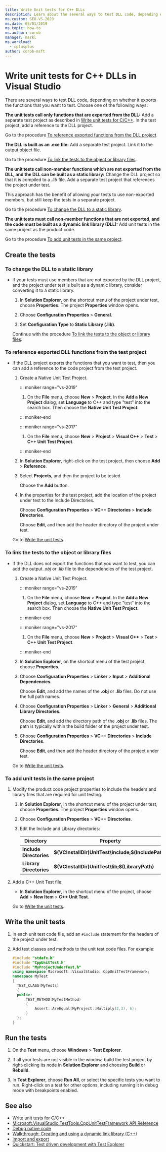 ```yaml
---
title: Write Unit tests for C++ DLLs
description: Learn about the several ways to test DLL code, depending on whether the DLL exports the functions that you want to test.
ms.custom: SEO-VS-2020
ms.date: 05/01/2019
ms.topic: how-to
ms.author: corob
manager: markl
ms.workload: 
  - cplusplus
author: corob-msft
---
```

# Write unit tests for C++ DLLs in Visual Studio

There are several ways to test DLL code, depending on whether it exports the functions that you want to test. Choose one of the following ways:

**The unit tests call only functions that are exported from the DLL:**
Add a separate test project as described in [Write unit tests for C/C++](writing-unit-tests-for-c-cpp.md). In the test project, add a reference to the DLL project.

Go to the procedure [To reference exported functions from the DLL project](#projectRef).

**The DLL is built as an .exe file:**
Add a separate test project. Link it to the output object file.

Go to the procedure [To link the tests to the object or library files](#objectRef).

**The unit tests call non-member functions which are not exported from the DLL, and the DLL can be built as a static library:**
Change the DLL project so that it is compiled to a *.lib* file. Add a separate test project that references the project under test.

This approach has the benefit of allowing your tests to use non-exported members, but still keep the tests in a separate project.

Go to the procedure [To change the DLL to a static library](#staticLink).

**The unit tests must call non-member functions that are not exported, and the code must be built as a dynamic link library (DLL):**
Add unit tests in the same project as the product code.

Go to the procedure [To add unit tests in the same project](#sameProject).

## Create the tests

### <a name="staticLink"></a> To change the DLL to a static library

- If your tests must use members that are not exported by the DLL project, and the project under test is built as a dynamic library, consider converting it to a static library.

  1. In **Solution Explorer**, on the shortcut menu of the project under test, choose **Properties**. The project **Properties** window opens.

  2. Choose **Configuration Properties** > **General**.

  3. Set **Configuration Type** to **Static Library (.lib)**.

  Continue with the procedure [To link the tests to the object or library files](#objectRef).

### <a name="projectRef"></a> To reference exported DLL functions from the test project

- If the DLL project exports the functions that you want to test, then you can add a reference to the code project from the test project.

  1. Create a Native Unit Test Project.

      ::: moniker range="vs-2019"

      1. On the **File** menu, choose **New** > **Project**. In the **Add a New Project** dialog, set **Language** to C++ and type "test" into the search box. Then choose the **Native Unit Test Project**.

      ::: moniker-end

      ::: moniker range="vs-2017"

      1. On the **File** menu, choose **New** > **Project** > **Visual C++** > **Test** > **C++ Unit Test Project**.

      ::: moniker-end

  1. In **Solution Explorer**, right-click on the test project, then choose **Add** > **Reference**.

  1. Select **Projects**, and then the project to be tested.

       Choose the **Add** button.

  1. In the properties for the test project, add the location of the project under test to the Include Directories.

       Choose **Configuration Properties** > **VC++ Directories** > **Include Directories**.

       Choose **Edit**, and then add the header directory of the project under test.

  Go to [Write the unit tests](#addTests).

### <a name="objectRef"></a> To link the tests to the object or library files

- If the DLL does not export the functions that you want to test, you can add the output *.obj* or *.lib* file to the dependencies of the test project.

  1. Create a Native Unit Test Project.

      ::: moniker range="vs-2019"

      1. On the **File** menu, choose **New** > **Project**. In the **Add a New Project** dialog, set **Language** to C++ and type "test" into the search box. Then choose the **Native Unit Test Project**.

      ::: moniker-end

      ::: moniker range="vs-2017"

      1. On the **File** menu, choose **New** > **Project** > **Visual C++** > **Test** > **C++ Unit Test Project**.

      ::: moniker-end

  2. In **Solution Explorer**, on the shortcut menu of the test project, choose **Properties**.

  3. Choose **Configuration Properties** > **Linker** > **Input** > **Additional Dependencies**.

       Choose **Edit**, and add the names of the **.obj** or **.lib** files. Do not use the full path names.

  4. Choose **Configuration Properties** > **Linker** > **General** > **Additional Library Directories**.

       Choose **Edit**, and add the directory path of the **.obj** or **.lib** files. The path is typically within the build folder of the project under test.

  5. Choose **Configuration Properties** > **VC++ Directories** > **Include Directories**.

       Choose **Edit**, and then add the header directory of the project under test.

  Go to [Write the unit tests](#addTests).

### <a name="sameProject"></a> To add unit tests in the same project

1. Modify the product code project properties to include the headers and library files that are required for unit testing.

   1. In **Solution Explorer**, in the shortcut menu of the project under test, choose **Properties**. The project **Properties** window opens.

   2. Choose **Configuration Properties** > **VC++ Directories**.

   3. Edit the Include and Library directories:

       |Directory|Property|
       |-|-|
       |**Include Directories** | **$(VCInstallDir)UnitTest\include;$(IncludePath)**|
       |**Library Directories** | **$(VCInstallDir)UnitTest\lib;$(LibraryPath)**|

2. Add a C++ Unit Test file:

   - In **Solution Explorer**, in the shortcut menu of the project, choose **Add** > **New Item** > **C++ Unit Test**.

   Go to [Write the unit tests](#addTests).

## <a name="addTests"></a> Write the unit tests

1. In each unit test code file, add an `#include` statement for the headers of the project under test.

2. Add test classes and methods to the unit test code files. For example:

    ```cpp
    #include "stdafx.h"
    #include "CppUnitTest.h"
    #include "MyProjectUnderTest.h"
    using namespace Microsoft::VisualStudio::CppUnitTestFramework;
    namespace MyTest
    {
      TEST_CLASS(MyTests)
      {
      public:
          TEST_METHOD(MyTestMethod)
          {
              Assert::AreEqual(MyProject::Multiply(2,3), 6);
          }
      };
    }
    ```

## Run the tests

1. On the **Test** menu, choose **Windows** > **Test Explorer**.

1. If all your tests are not visible in the window, build the test project by right-clicking its node in **Solution Explorer** and choosing **Build** or **Rebuild**.

1. In **Test Explorer**, choose **Run All**, or select the specific tests you want to run. Right-click on a test for other options, including running it in debug mode with breakpoints enabled.

## See also

- [Write unit tests for C/C++](writing-unit-tests-for-c-cpp.md)
- [Microsoft.VisualStudio.TestTools.CppUnitTestFramework API Reference](../test/microsoft-visualstudio-testtools-cppunittestframework-api-reference.md)
- [Debug native code](../debugger/debugging-native-code.md)
- [Walkthrough: Creating and using a dynamic link library (C++)](/cpp/build/walkthrough-creating-and-using-a-dynamic-link-library-cpp)
- [Import and export](/cpp/build/importing-and-exporting)
- [Quickstart: Test driven development with Test Explorer](../test/quick-start-test-driven-development-with-test-explorer.md)
